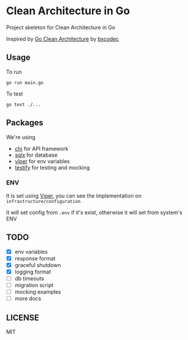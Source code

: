 # Clean Architecture in Go

Project skeleton for Clean Architecture in Go

Inspired by [Go Clean Architecture](https://github.com/bxcodec/go-clean-arch) by [bxcodec](https://github.com/bxcodec)

## Usage

To run

```shell
go run main.go
```

To test

```
go test ./...
```

## Packages

We're using 

- [chi](https://github.com/go-chi/chi) for API framework
- [sqlx](https://github.com/spf13/viper) for database
- [viper](https://github.com/spf13/viper) for env variables
- [testify](https://github.com/stretchr/testify) for testing and mocking

### ENV

It is set using [Viper](https://github.com/spf13/viper), you can see the implementation on `infrastructure/configuration`

It will set config from `.env` if it's exist,
otherwise it will set from system's ENV

## TODO

- [x] env variables	
- [x] response format
- [x] graceful shutdown
- [x] logging format
- [ ] db timeouts
- [ ] migration script
- [ ] mocking examples
- [ ] more docs

## LICENSE

MIT
